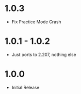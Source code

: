 # 1.0.3
 * Fix Practice Mode Crash

# 1.0.1 - 1.0.2
 * Just ports to 2.207, nothing else

# 1.0.0
 * Initial Release